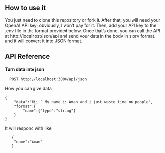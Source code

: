 
## How to use it

You just need to clone this repository or fork it. After that, you will need your OpenAI API key; obviously, I won’t pay for it. Then, add your API key to the .env file in the format provided below. Once that’s done, you can call the API at http://localhost/json/api and send your data in the body in story format, and it will convert it into JSON format.

  
## API Reference

#### Turn data into json

```http
  POST http://localhost:3000/api/json
```

How you can give data

```http
{
    "data":"Hii ` My name is Aman and i just waste time on people",
    "format":{
        "name":{"type":"string"}
    }
}
```
It will respond with like 

```http
   {
    "name":"Aman"
   }
```  
